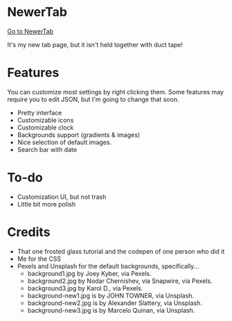 # NewerTab

[Go to NewerTab](https://thev360.github.io/NewerTab)

It's my new tab page, but it isn't held together with duct tape!

# Features

You can customize most settings by right clicking them. Some features may require you to edit JSON, but I'm going to change that soon.

* Pretty interface
* Customizable icons
* Customizable clock
* Backgrounds support (gradients & images)
* Nice selection of default images.
* Search bar with date

# To-do

* Customization UI, but not trash
* Little bit more polish

# Credits

* That one frosted glass tutorial and the codepen of one person who did it
* Me for the CSS
* Pexels and Unsplash for the default backgrounds, specifically...
	* background1.jpg by Joey Kyber, via Pexels.
	* background2.jpg by Nodar Chernishev, via Snapwire, via Pexels.
	* background3.jpg by Karol D., via Pexels.
	* background-new1.jpg is by JOHN TOWNER, via Unsplash.
	* background-new2.jpg is by Alexander Slattery, via Unsplash.
	* background-new3.jpg is by Marcelo Quinan, via Unsplash.
